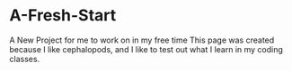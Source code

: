 # A-Fresh-Start
A New Project for me to work on in my free time
This page was created because I like cephalopods, and I like to test out what I learn in my coding classes. 
